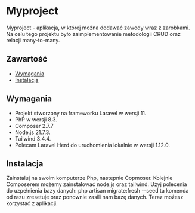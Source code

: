 # Myproject

Myproject - aplikacja, w której można dodawać zawody wraz z zarobkami. Na celu tego projektu było zaimplementowanie metodologii CRUD oraz relacji many-to-many. 

## Zawartość

* [Wymagania](#wymagania)
* [Instalacja](#instalacja)

## Wymagania

* Projekt stworzony na frameworku Laravel w wersji 11.
* PhP w wersji 8.3. 
* Composer 2.7.7
* Node.js 21.7.3.
* Tailwind 3.4.4.
* Polecam Laravel Herd do uruchomienia lokalnie w wersji 1.12.0. 

## Instalacja

Zainstaluj na swoim komputerze Php, następnie Copmoser. Kolejnie Composerem możemy zainstalować node.js oraz tailwind. Użyj polecenia do uzpełnienia bazy danych: php artisan migrate:fresh --seed ta komenda od razu zresetuje oraz ponownie zasili nam bazę danych. Teraz możesz korzystać z aplikacji.